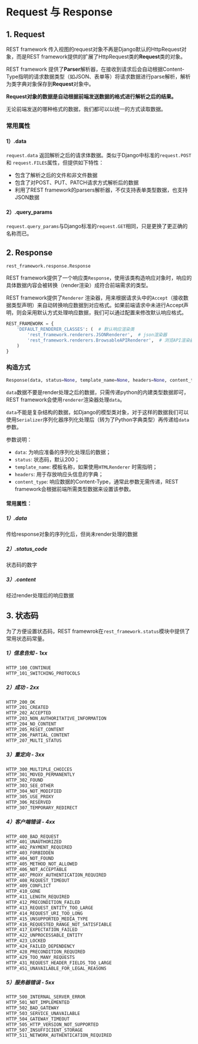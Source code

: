 # Request 与 Response

## 1.  Request

REST framework 传入视图的request对象不再是Django默认的HttpRequest对象，而是REST framework提供的扩展了HttpRequest类的**Request**类的对象。

REST framework 提供了**Parser**解析器，在接收到请求后会自动根据Content-Type指明的请求数据类型（如JSON、表单等）将请求数据进行parse解析，解析为类字典对象保存到**Request**对象中。

**Request对象的数据是自动根据前端发送数据的格式进行解析之后的结果。**

无论前端发送的哪种格式的数据，我们都可以以统一的方式读取数据。

### 常用属性

#### 1）.data

`request.data` 返回解析之后的请求体数据。类似于Django中标准的`request.POST`和	`request.FILES`属性，但提供如下特性：

* 包含了解析之后的文件和非文件数据
* 包含了对POST、PUT、PATCH请求方式解析后的数据
* 利用了REST framework的parsers解析器，不仅支持表单类型数据，也支持JSON数据

#### 2）.query_params

`request.query_params`与Django标准的`request.GET`相同，只是更换了更正确的名称而已。

## 2.  Response

`rest_framework.response.Response`

REST framework提供了一个响应类`Response`，使用该类构造响应对象时，响应的具体数据内容会被转换（render渲染）成符合前端需求的类型。

REST framework提供了`Renderer` 渲染器，用来根据请求头中的`Accept`（接收数据类型声明）来自动转换响应数据到对应格式。如果前端请求中未进行Accept声明，则会采用默认方式处理响应数据，我们可以通过配置来修改默认响应格式。

```python
REST_FRAMEWORK = {
    'DEFAULT_RENDERER_CLASSES': (  # 默认响应渲染类
        'rest_framework.renderers.JSONRenderer',  # json渲染器
        'rest_framework.renderers.BrowsableAPIRenderer',  # 浏览API渲染器
    )
}
```

### 构造方式

```python
Response(data, status=None, template_name=None, headers=None, content_type=None)
```

`data`数据不要是render处理之后的数据，只需传递python的内建类型数据即可，REST framework会使用`renderer`渲染器处理`data`。

`data`不能是复杂结构的数据，如Django的模型类对象，对于这样的数据我们可以使用`Serializer`序列化器序列化处理后（转为了Python字典类型）再传递给`data`参数。

参数说明：

* `data`: 为响应准备的序列化处理后的数据；
* `status`: 状态码，默认200；
* `template_name`: 模板名称，如果使用`HTMLRenderer` 时需指明；
* `headers`: 用于存放响应头信息的字典；
* `content_type`:  响应数据的Content-Type，通常此参数无需传递，REST framework会根据前端所需类型数据来设置该参数。

#### 常用属性：

##### 1）.data

传给response对象的序列化后，但尚未render处理的数据

##### 2）.status_code

状态码的数字

##### 3）.content

经过render处理后的响应数据

## 3. 状态码

为了方便设置状态码，REST framewrok在`rest_framework.status`模块中提供了常用状态码常量。

##### 1）信息告知 - 1xx

```python
HTTP_100_CONTINUE
HTTP_101_SWITCHING_PROTOCOLS
```

##### 2）成功 - 2xx

```python
HTTP_200_OK
HTTP_201_CREATED
HTTP_202_ACCEPTED
HTTP_203_NON_AUTHORITATIVE_INFORMATION
HTTP_204_NO_CONTENT
HTTP_205_RESET_CONTENT
HTTP_206_PARTIAL_CONTENT
HTTP_207_MULTI_STATUS
```

##### 3）重定向 - 3xx

```python
HTTP_300_MULTIPLE_CHOICES
HTTP_301_MOVED_PERMANENTLY
HTTP_302_FOUND
HTTP_303_SEE_OTHER
HTTP_304_NOT_MODIFIED
HTTP_305_USE_PROXY
HTTP_306_RESERVED
HTTP_307_TEMPORARY_REDIRECT
```

##### 4）客户端错误 - 4xx

```python
HTTP_400_BAD_REQUEST
HTTP_401_UNAUTHORIZED
HTTP_402_PAYMENT_REQUIRED
HTTP_403_FORBIDDEN
HTTP_404_NOT_FOUND
HTTP_405_METHOD_NOT_ALLOWED
HTTP_406_NOT_ACCEPTABLE
HTTP_407_PROXY_AUTHENTICATION_REQUIRED
HTTP_408_REQUEST_TIMEOUT
HTTP_409_CONFLICT
HTTP_410_GONE
HTTP_411_LENGTH_REQUIRED
HTTP_412_PRECONDITION_FAILED
HTTP_413_REQUEST_ENTITY_TOO_LARGE
HTTP_414_REQUEST_URI_TOO_LONG
HTTP_415_UNSUPPORTED_MEDIA_TYPE
HTTP_416_REQUESTED_RANGE_NOT_SATISFIABLE
HTTP_417_EXPECTATION_FAILED
HTTP_422_UNPROCESSABLE_ENTITY
HTTP_423_LOCKED
HTTP_424_FAILED_DEPENDENCY
HTTP_428_PRECONDITION_REQUIRED
HTTP_429_TOO_MANY_REQUESTS
HTTP_431_REQUEST_HEADER_FIELDS_TOO_LARGE
HTTP_451_UNAVAILABLE_FOR_LEGAL_REASONS
```

##### 5）服务器错误 - 5xx

```python
HTTP_500_INTERNAL_SERVER_ERROR
HTTP_501_NOT_IMPLEMENTED
HTTP_502_BAD_GATEWAY
HTTP_503_SERVICE_UNAVAILABLE
HTTP_504_GATEWAY_TIMEOUT
HTTP_505_HTTP_VERSION_NOT_SUPPORTED
HTTP_507_INSUFFICIENT_STORAGE
HTTP_511_NETWORK_AUTHENTICATION_REQUIRED
```

